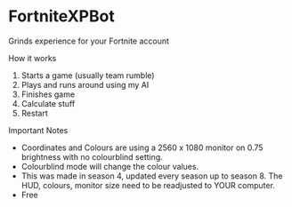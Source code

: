 # FortniteXPBot
Grinds experience for your Fortnite account

How it works
1. Starts a game (usually team rumble)
2. Plays and runs around using my AI
3. Finishes game
4. Calculate stuff
5. Restart

Important Notes
- Coordinates and Colours are using a 2560 x 1080 monitor on 0.75 brightness with no colourblind setting.
- Colourblind mode will change the colour values.
- This was made in season 4, updated every season up to season 8. The HUD, colours, monitor size need to be readjusted to YOUR computer.
- Free

